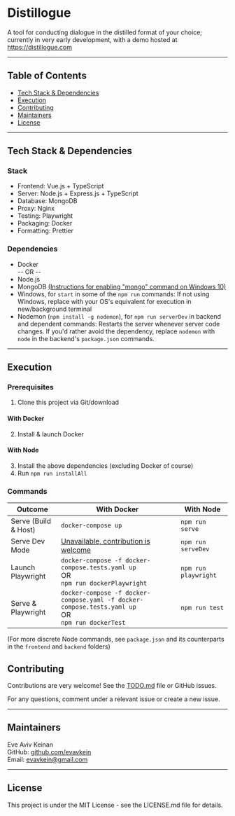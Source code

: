 # Distillogue

A tool for conducting dialogue in the distilled format of your choice; currently in very early development, with a demo hosted at https://distillogue.com

---

## Table of Contents

- [Tech Stack & Dependencies](#tech-stack--dependencies)
- [Execution](#execution)
- [Contributing](#contributing)
- [Maintainers](#maintainers)
- [License](#license)

---

## Tech Stack & Dependencies

### Stack

- Frontend: Vue.js + TypeScript
- Server: Node.js + Express.js + TypeScript
- Database: MongoDB
- Proxy: Nginx
- Testing: Playwright
- Packaging: Docker
- Formatting: Prettier

### Dependencies

- Docker  
  -- OR --
- Node.js
- MongoDB [(Instructions for enabling "mongo" command on Windows 10)](https://stackoverflow.com/a/41507803)
- Windows, for `start` in some of the `npm run` commands: If not using Windows, replace with your OS's equivalent for execution in new/background terminal
- Nodemon (`npm install -g nodemon`), for `npm run serverDev` in backend and dependent commands: Restarts the server whenever server code changes. If you'd rather avoid the dependency, replace `nodemon` with `node` in the backend's `package.json` commands.

---

## Execution

### Prerequisites

1. Clone this project via Git/download

#### With Docker

2. Install & launch Docker

#### With Node

3. Install the above dependencies (excluding Docker of course)
4. Run `npm run installAll`

### Commands

| Outcome              | With Docker                                                                                               | With Node            |
| -------------------- | --------------------------------------------------------------------------------------------------------- | -------------------- |
| Serve (Build & Host) | `docker-compose up`                                                                                       | `npm run serve`      |
| Serve Dev Mode       | [Unavailable, contribution is welcome](https://github.com/EvAvKein/Distillogue/issues/1)                  | `npm run serveDev`   |
| Launch Playwright    | `docker-compose -f docker-compose.tests.yaml up` <br> OR <br> `npm run dockerPlaywright`                  | `npm run playwright` |
| Serve & Playwright   | `docker-compose -f docker-compose.yaml -f docker-compose.tests.yaml up` <br> OR <br> `npm run dockerTest` | `npm run test`       |

(For more discrete Node commands, see `package.json` and its counterparts in the `frontend` and `backend` folders)

## Contributing

Contributions are very welcome! See the [TODO.md](todo.md) file or GitHub issues.

For any questions, comment under a relevant issue or create a new issue.

---

## Maintainers

Eve Aviv Keinan  
GitHub: [github.com/evavkein](https://github.com/EvAvKein)  
Email: evavkein@gmail.com

---

## License

This project is under the MIT License - see the LICENSE.md file for details.

